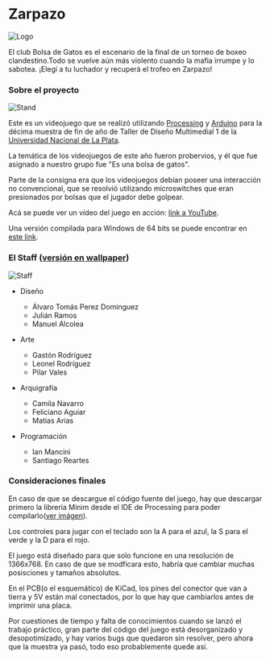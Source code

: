 # Zarpazo 
 
![Logo](http://i.imgur.com/crCGdXB.jpg)

El club Bolsa de Gatos es el escenario de la final de un torneo de boxeo clandestino.Todo se vuelve aún más violento cuando la mafia irrumpe y lo sabotea.
¡Elegí a tu luchador y recuperá el trofeo en Zarpazo!

### Sobre el proyecto
![Stand](http://i.imgur.com/ntq7lG2.jpg)

Este es un videojuego que se realizó utilizando [Processing](https://processing.org/) y [Arduino](https://arduino.cc) para la décima muestra de fin de año de Taller de Diseño Multimedial 1 de la [Universidad Nacional de La Plata](http://www.unlp.edu.ar).

La temática de los videojuegos de este año fueron probervios, y él que fue asignado a nuestro grupo fue "Es una bolsa de gatos". 

Parte de la consigna era que los videojuegos debían poseer una interacción no convencional, que se resolvió utilizando microswitches que eran presionados por bolsas que el jugador debe golpear.

Acá se puede ver un vídeo del juego en acción: [link a YouTube](https://www.youtube.com/watch?v=CN1-HlIt3Nw).

Una versión compilada para Windows de 64 bits se puede encontrar en [este link](https://github.com/Ianmethyst/zarpazo/releases/tag/1.0.0).

### El Staff ([versión en wallpaper](http://i.imgur.com/Gd75QCb.png))

![Staff](http://i.imgur.com/2hGjJP6.jpg)

* Diseño
	* Álvaro Tomás Perez Dominguez
	* Julián Ramos
	* Manuel Alcolea

* Arte
	* Gastón Rodríguez
	* Leonel Rodríguez
	* Pilar Vales

* Arquigrafía
	* Camila Navarro
	* Feliciano Aguiar
	* Matias Arias

* Programación
	* Ian Mancini
	* Santiago Reartes

### Consideraciones finales 

En caso de que se descargue el código fuente del juego, hay que descargar primero la librería Minim desde el IDE de Processing para poder compilarlo([ver imágen](http://i.imgur.com/saRb8e3.png)).

Los controles para jugar con el teclado son la A para el azul, la S para el verde y la D para el rojo.

El juego está diseñado para que solo funcione en una resolución de 1366x768. En caso de que se modficara esto, habría que cambiar muchas posisciones y tamaños absolutos.

En el PCB(o el esquemático) de KiCad, los pines del conector que van a tierra y 5V están mal conectados, por lo que hay que cambiarlos antes de imprimir una placa.

Por cuestiones de tiempo y falta de conocimientos cuando se lanzó el trabajo práctico, gran parte del código del juego está desorganizado y desopotimizado, y hay varios bugs que quedaron sin resolver, pero ahora que la muestra ya pasó, todo eso probablemente quede así.
